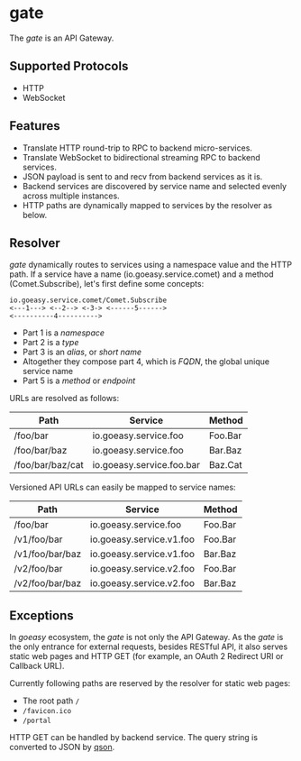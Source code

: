 # gate

The *gate* is an API Gateway.

## Supported Protocols

- HTTP
- WebSocket

## Features

- Translate HTTP round-trip to RPC to backend micro-services.
- Translate WebSocket to bidirectional streaming RPC to backend services.
- JSON payload is sent to and recv from backend services as it is.
- Backend services are discovered by service name and selected evenly across multiple instances.
- HTTP paths are dynamically mapped to services by the resolver as below.

## Resolver

*gate* dynamically routes to services using a namespace value and the HTTP path.
If a service have a name (io.goeasy.service.comet) and a method (Comet.Subscribe), let's first define some concepts:

```
io.goeasy.service.comet/Comet.Subscribe
<---1---> <--2--> <-3-> <------5------>
<----------4---------->
```

- Part 1 is a *namespace*
- Part 2 is a *type*
- Part 3 is an *alias*, or *short name*
- Altogether they compose part 4, which is *FQDN*, the global unique service name
- Part 5 is a *method* or *endpoint*

URLs are resolved as follows:

|       Path       |          Service          | Method  |
| ---------------- | ------------------------- | ------- |
| /foo/bar         | io.goeasy.service.foo     | Foo.Bar |
| /foo/bar/baz     | io.goeasy.service.foo     | Bar.Baz |
| /foo/bar/baz/cat | io.goeasy.service.foo.bar | Baz.Cat |

Versioned API URLs can easily be mapped to service names:

|      Path       |         Service          | Method  |
| --------------- | ------------------------ | ------- |
| /foo/bar        | io.goeasy.service.foo    | Foo.Bar |
| /v1/foo/bar     | io.goeasy.service.v1.foo | Foo.Bar |
| /v1/foo/bar/baz | io.goeasy.service.v1.foo | Bar.Baz |
| /v2/foo/bar     | io.goeasy.service.v2.foo | Foo.Bar |
| /v2/foo/bar/baz | io.goeasy.service.v2.foo | Bar.Baz |

## Exceptions

In *goeasy* ecosystem, the *gate* is not only the API Gateway. As the *gate* is the only entrance for external requests, besides RESTful API, it also serves static web pages and HTTP GET (for example, an OAuth 2 Redirect URI or Callback URL).

Currently following paths are reserved by the resolver for static web pages:

* The root path `/`
* `/favicon.ico`
* `/portal`

HTTP GET can be handled by backend service. The query string is converted to JSON by [qson](https://github.com/nano-kit/go-micro/tree/main/util/qson).
